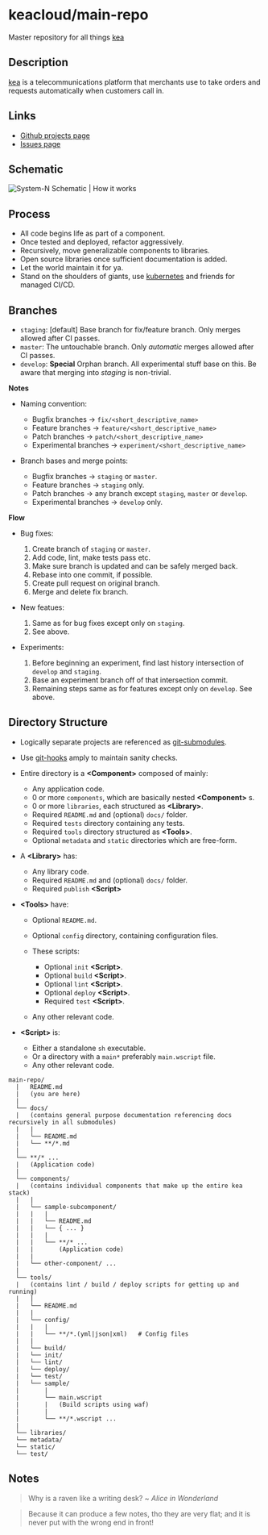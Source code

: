 keacloud/main-repo
==================

Master repository for all things [kea](https://kea.ai)

Description
-----------

[kea](https://kea.ai) is a telecommunications platform that merchants use to take orders and requests automatically when customers call in.

Links
-----

 - [Github projects page](https://github.com/orgs/keacloud/projects/)
 - [Issues page](https://github.com/keacloud/main-repo/issues)

Schematic
---------

![System-N Schematic | How it works](https://github.com/keacloud/main-repo/blob/master/diagram.svg)

<!-- Created using https://bramp.github.io/js-sequence-diagrams/ with source:

Title: System-N

participant customer
participant twilio
participant data_api
participant dialog_manager
participant bg_tasks
participant taskrouter
participant call center
participant restaurant

Note right of twilio: ────────\nkea App\nBoundary\n────────

customer->twilio: Calls store\n phone number
Note right of customer: Redirected\nto twilio #

Note over data_api: Primary API\n(PostgREST)
twilio->data_api: Make request\nto application

Note over dialog_manager: Dialogue\nEngine
data_api->dialog_manager: Generate\nresponse

dialog_manager->twilio: TwiML response
twilio->customer:Handle call
customer->twilio:

Note over bg_tasks: Background\nTasks
data_api->bg_tasks: Trigger entity\nrecognition

Note over taskrouter: Task\nRouter
bg_tasks->taskrouter: Create order task

Note over call center: Call center\nTeam
taskrouter->call center: Assign task\nto correct worker\nfor verification

call center->data_api: Order status
data_api->bg_tasks: Order status
bg_tasks->restaurant: Send order to POS system
bg_tasks->customer: Send confirmation and receipt

Note left of restaurant: ────────\nkea App\nBoundary\n────────
-->

Process
-------

 - All code begins life as part of a component.
 - Once tested and deployed, refactor aggressively.
 - Recursively, move generalizable components to libraries.
 - Open source libraries once sufficient documentation is added.
 - Let the world maintain it for ya.
 - Stand on the shoulders of giants, use [kubernetes](https://kubernetes.io/) and friends for managed CI/CD.

Branches
--------

 - `staging`: [default] Base branch for fix/feature branch. Only merges allowed after CI passes.
 - `master`: The untouchable branch. Only _automatic_ merges allowed after CI passes.
 - `develop`: **Special** Orphan branch. All experimental stuff base on this. Be aware that merging into _staging_ is non-trivial.

 **Notes**

 - Naming convention:
     * Bugfix branches -> `fix/<short_descriptive_name>`
     * Feature branches -> `feature/<short_descriptive_name>`
     * Patch branches -> `patch/<short_descriptive_name>`
     * Experimental branches -> `experiment/<short_descriptive_name>`

 - Branch bases and merge points:
     * Bugfix branches -> `staging` or `master`.
     * Feature branches -> `staging` only.
     * Patch branches -> any branch except `staging`, `master` or `develop`.
     * Experimental branches -> `develop` only.

 **Flow**

 - Bug fixes:
     1. Create branch of `staging` or `master`.
     2. Add code, lint, make tests pass etc.
     3. Make sure branch is updated and can be safely merged back.
     4. Rebase into one commit, if possible.
     5. Create pull request on original branch.
     6. Merge and delete fix branch.

 - New featues:
     1. Same as for bug fixes except only on `staging`.
     2. See above.

 - Experiments:
     1. Before beginning an experiment, find last history intersection of `develop` and `staging`.
     2. Base an experiment branch off of that intersection commit.
     3. Remaining steps same as for features except only on `develop`. See above.

Directory Structure
-------------------

 - Logically separate projects are referenced as [git-submodules](https://git-scm.com/book/en/v2/Git-Tools-Submodules).
 - Use [git-hooks](https://git-scm.com/book/en/v2/Customizing-Git-Git-Hooks) amply to maintain sanity checks.
 - Entire directory is a **\<Component\>** composed of mainly:
     * Any application code.
     * 0 or more `components`, which are basically nested **\<Component\>** s.
     * 0 or more `libraries`, each structured as **\<Library\>**.
     * Required `README.md` and (optional) `docs/` folder.
     * Required `tests` directory containing any tests.
     * Required `tools` directory structured as **\<Tools\>**.
     * Optional `metadata` and `static` directories which are free-form.

 - A **\<Library\>** has:
     * Any library code.
     * Required `README.md` and (optional) `docs/` folder.
     * Required `publish` **\<Script\>**

 - **\<Tools\>** have:
     * Optional `README.md`.
     * Optional `config` directory, containing configuration files.
     * These scripts:
        + Optional `init` **\<Script\>**.
        + Optional `build` **\<Script\>**.
        + Optional `lint` **\<Script\>**.
        + Optional `deploy` **\<Script\>**.
        + Required `test` **\<Script\>**.

     * Any other relevant code.

 - **\<Script\>** is:
     * Either a standalone `sh` executable.
     * Or a directory with a `main*` preferably `main.wscript` file.
     * Any other relevant code.

```
main-repo/
  |   README.md
  |   (you are here)
  |
  └── docs/
  |   (contains general purpose documentation referencing docs recursively in all submodules)
  |   |
  |   └── README.md
  |   └── **/*.md
  |
  └── **/* ...
  |   (Application code)
  |
  └── components/
  |   (contains individual components that make up the entire kea stack)
  |   |
  |   └── sample-subcomponent/
  |   |   |
  |   |   └── README.md
  |   |   └── { ... }
  |   |   |
  |   |   └── **/* ...
  |   |       (Application code)
  |   |
  |   └── other-component/ ...
  |
  └── tools/
  |   (contains lint / build / deploy scripts for getting up and running)
  |   |
  |   └── README.md
  |   |
  |   └── config/
  |   |   |
  |   |   └── **/*.(yml|json|xml)   # Config files
  |   |
  |   └── build/
  |   └── init/
  |   └── lint/
  |   └── deploy/
  |   └── test/
  |   └── sample/
  |       |
  |       └── main.wscript
  |       |   (Build scripts using waf)
  |       |
  |       └── **/*.wscript ...
  |
  └── libraries/
  └── metadata/
  └── static/
  └── test/
```

Notes
-----

> Why is a raven like a writing desk? ~ _Alice in Wonderland_

> Because it can produce a few notes, tho they are very flat; and it is never put with the wrong end in front!

